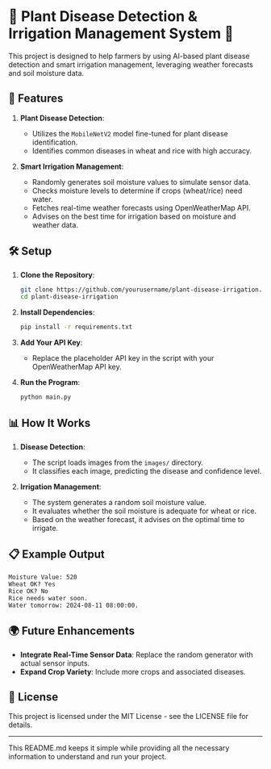 # 🌾 Plant Disease Detection & Irrigation Management System 🌱

This project is designed to help farmers by using AI-based plant disease detection and smart irrigation management, leveraging weather forecasts and soil moisture data.

## 🚀 Features

1. **Plant Disease Detection**:
   - Utilizes the `MobileNetV2` model fine-tuned for plant disease identification.
   - Identifies common diseases in wheat and rice with high accuracy.

2. **Smart Irrigation Management**:
   - Randomly generates soil moisture values to simulate sensor data.
   - Checks moisture levels to determine if crops (wheat/rice) need water.
   - Fetches real-time weather forecasts using OpenWeatherMap API.
   - Advises on the best time for irrigation based on moisture and weather data.

## 🛠️ Setup

1. **Clone the Repository**:
   ```bash
   git clone https://github.com/yourusername/plant-disease-irrigation.git
   cd plant-disease-irrigation
   ```

2. **Install Dependencies**:
   ```bash
   pip install -r requirements.txt
   ```

3. **Add Your API Key**:
   - Replace the placeholder API key in the script with your OpenWeatherMap API key.

4. **Run the Program**:
   ```bash
   python main.py
   ```

## 📊 How It Works

1. **Disease Detection**:
   - The script loads images from the `images/` directory.
   - It classifies each image, predicting the disease and confidence level.

2. **Irrigation Management**:
   - The system generates a random soil moisture value.
   - It evaluates whether the soil moisture is adequate for wheat or rice.
   - Based on the weather forecast, it advises on the optimal time to irrigate.

## 📋 Example Output

```
Moisture Value: 520
Wheat OK? Yes
Rice OK? No
Rice needs water soon.
Water tomorrow: 2024-08-11 08:00:00.
```

## 🌍 Future Enhancements

- **Integrate Real-Time Sensor Data**: Replace the random generator with actual sensor inputs.
- **Expand Crop Variety**: Include more crops and associated diseases.

## 📝 License

This project is licensed under the MIT License - see the LICENSE file for details.

---

This README.md keeps it simple while providing all the necessary information to understand and run your project.
